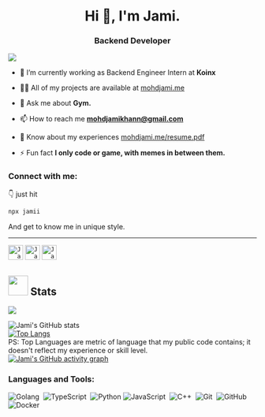 <h1 align="center">Hi 👋, I'm Jami.</h1>
<h3 align="center">Backend Developer</h3>

![](https://komarev.com/ghpvc/?username=mohdjami)

- 🌱 I’m currently working as Backend Engineer Intern at **Koinx**

- 👨‍💻 All of my projects are available at [mohdjami.me](https://mohdjami.me/projects)

- 💬 Ask me about **Gym.**

- 📫 How to reach me **mohdjamikhann@gmail.com**

- 📄 Know about my experiences [mohdjami.me/resume.pdf](https://drive.google.com/file/d/1V46JIGRiwSfWxw4azaOkrzACrFIE661y/view?usp=sharing)

- ⚡ Fun fact **I only code or game, with memes in between them.**

<h3>Connect with me:</h3>

👇 just hit

```bash
npx jamii
```
And get to know me in unique style.

<hr/>
<p>
<code><a href="https://mohdjami.vercel.app/" title="Jami's Portfolio"><img width="30" alt="Jami's Portfolio" src="https://user-images.githubusercontent.com/81975567/175559971-8edbc18d-a0ce-4da4-82e4-027cbc706cb8.png"></a></code>
<code><a href="https://www.linkedin.com/in/mohdjami/" title="Jami's linkedin"><img width="30" alt="Jami's LinkedIn"src="https://user-images.githubusercontent.com/81975567/175559225-b4b11f66-e5f9-4c4d-b93c-ae0551606ab1.png"></a></code>
<code><a href="https://twitter.com/mohdjami786" title="Jami's Twitter"><img width="30" alt="Jami's Twitter"src="https://user-images.githubusercontent.com/81975567/175558969-524b17fe-499a-4604-b065-5d58c35ce96b.png"></a></code>

</p>


## <img src="https://media.giphy.com/media/uhWLu2lsU0rfLiwYlI/giphy.gif" height="40px" width="40px" /> Stats

<img align="center" src="https://github-readme-streak-stats.herokuapp.com/?user=mohdjami&currStreakNum=2FD3EB&fire=pink&sideLabels=F00&date_format=[Y.]n.j" />

![Jami's GitHub stats](https://github-readme-stats.vercel.app/api?username=mohdjami&show_icons=true&hide_border=True)\
[![Top Langs](https://github-readme-stats.vercel.app/api/top-langs/?username=mohdjami&layout=compact&hide_border=True&langs_count=10)]()\
PS: Top Languages are metric of language that my public code contains; it doesn't reflect my experience or skill level.\
[![Jami's GitHub activity graph](https://activity-graph.herokuapp.com/graph?username=mohdjami&custom_title=Jami's%20contribution%20graph&hide_border=true)]()



<h3 align="left">Languages and Tools:</h3>

![Golang](https://img.shields.io/badge/-Go-05122A?style=for-the-badge&logo=go&logoColor=00599C)&nbsp;
![TypeScript](https://img.shields.io/badge/-TypeScript-05122A?style=for-the-badge&logo=typescript)&nbsp;
![Python](https://img.shields.io/badge/-Python-05122A?style=for-the-badge&logo=python&logoColor=FFE873)&nbsp;![JavaScript](https://img.shields.io/badge/-JavaScript-05122A?style=for-the-badge&logo=javascript)&nbsp;
![C++](https://img.shields.io/badge/-C++-05122A?style=for-the-badge&logo=C%2B%2B&logoColor=00599C)&nbsp;
![Git](https://img.shields.io/badge/-Git-05122A?style=for-the-badge&logo=git)&nbsp;
![GitHub](https://img.shields.io/badge/-GitHub-05122A?style=for-the-badge&logo=github)&nbsp;
![Docker](https://img.shields.io/badge/-Docker-05122A?style=for-the-badge&logo=docker&logoColor=00599C)&nbsp;
